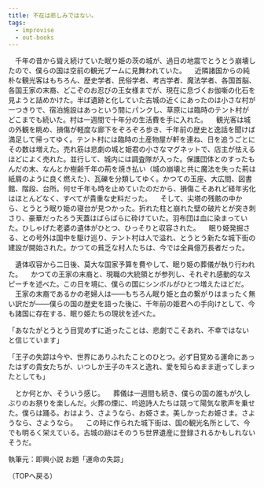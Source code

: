 ```yaml
---
title: 不在は悲しみではない。
tags:
  - improvise
  - out-books
---
```


　千年の昔から聳え続けていた眠り姫の茨の城が、過日の地震でとうとう崩壊したので、僕らの国は空前の観光ブームに見舞われていた。
　近隣諸国からの純朴な観光客はもちろん、歴史学者、民俗学者、考古学者、魔法学者、各国首脳、各国王家の末裔、どこぞのお忍びの王女様までが、現在に息づくお伽噺の化石を見ようと詰めかけた。半ば遺跡と化していた古城の近くにあったのは小さな村が一つきりで、宿泊施設はあっという間にパンクし、草原には臨時のテント村がどこまでも続いた。村は一週間で十年分の生活費を手に入れた。
　観光客は城の外観を眺め、損傷が軽度な廊下をぞろぞろ歩き、千年前の歴史と逸話を聞けば満足して帰ってゆく。テント村には臨時の土産物屋が軒を連ね、日を追うごとにその数は増えた。売れ筋は悲劇の城と姫君の小さなマグネットで、店主が怯えるほどによく売れた。並行して、城内には調査隊が入った。保護団体とのすったもんだの末、なんとか樹齢千年の荊を焼き払い（城の崩壊と共に魔法を失った荊は紙屑のように良く燃えた）、瓦礫を分類してゆく。かつての玉座、大広間、図書館、階段、台所。何せ千年も時を止めていたのだから、損傷こそあれど経年劣化はほとんどなく、すべてが貴重な史料だった。
　そして、尖塔の残骸の中から、とうとう眠り姫の寝台が見つかった。折れた柱と崩れた壁の破片とが突き刺さり、豪華だったろう天蓋はばらばらに砕けていた。羽布団は血に染まっていた。ひしゃげた老婆の遺体がひとつ、ひっそりと収容された。
　眠り姫発掘さる、との号外は国中を駆け巡り、テント村は人で溢れ、とうとう新たな城下街の建設が開始された。かつての貧乏な村人たちは、今では全員億万長者だった。
    
　遺体収容から二日後、莫大な国家予算を費やして、眠り姫の葬儀が執り行われた。
　かつての王家の末裔と、現職の大統領とが参列し、それぞれ感動的なスピーチを述べた。この日を境に、僕らの国にシンボルがひとつ増えたほどだ。
　王家の末裔であるかの老婦人は――もちろん眠り姫と血の繋がりはまったく無い訳だが――僕らの国の歴史を語った後に、千年前の姫君への手向けとして、今も諸国に存在する、眠り姫たちの現状を述べた。

「あなたがとうとう目覚めずに逝ったことは、悲劇でこそあれ、不幸ではないと信じています」

「王子の失踪は今や、世界にありふれたことのひとつ。必ず目覚める運命にあったはずの貴女たちが、いつしか王子のキスと逸れ、愛を知らぬまま逝ってしまったとしても」
    
　とか何とか、そういう感じ。
　葬儀は一週間も続き、僕らの国の誰もが久しぶりのお祭りを楽しんだ。火葬の煙に、吟遊詩人たちは競って陽気な歌声を乗せた。僕らは踊る。おはよう、さようなら、お姫さま。美しかったお姫さま。さようなら、さようなら。
　この時に作られた城下街は、国の観光名所として、今でも明るく栄えている。古城の跡はそのうち世界遺産に登録されるかもしれないそうだ。
    

執筆元：即興小説
お題「運命の失踪」

（TOPへ戻る）